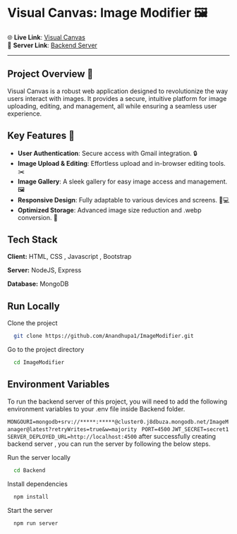 # Visual Canvas: Image Modifier 🖼️

🌐 **Live Link**: [Visual Canvas](https://visual-canvas-image-modifier.vercel.app)  
🔗 **Server Link**: [Backend Server](https://lovely-cow-houndstooth.cyclic.app/)

---

## Project Overview 📝

Visual Canvas is a robust web application designed to revolutionize the way users interact with images. It provides a secure, intuitive platform for image uploading, editing, and management, all while ensuring a seamless user experience.

## Key Features 🌟

- **User Authentication**: Secure access with Gmail integration. 🔒
- **Image Upload & Editing**: Effortless upload and in-browser editing tools. ✂️
- **Image Gallery**: A sleek gallery for easy image access and management. 🖼️
- **Responsive Design**: Fully adaptable to various devices and screens. 📱💻
- **Optimized Storage**: Advanced image size reduction and .webp conversion. 💾


## Tech Stack

**Client:** HTML, CSS , Javascript , Bootstrap

**Server:** NodeJS, Express

**Database:** MongoDB


## Run Locally

Clone the project

```bash
  git clone https://github.com/Anandhupa1/ImageModifier.git
```

Go to the project directory

```bash
  cd ImageModifier
```

## Environment Variables

To run the backend server of this project, you will need to add the following environment variables to your .env file inside Backend folder.

`MONGOURI=mongodb+srv://*****:*****@cluster0.j8dbuza.mongodb.net/ImageManager@latest?retryWrites=true&w=majority `
`PORT=4500`
`JWT_SECRET=secret1`
`SERVER_DEPLOYED_URL=http://localhost:4500`
after successfully creating backend server , you can run the server by following the below steps.

Run the server locally
```bash
  cd Backend
```

Install dependencies

```bash
  npm install
```

Start the server

```bash
  npm run server
```





